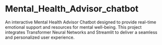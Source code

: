 # Mental_Health_Advisor_chatbot
An interactive Mental Health Advisor Chatbot designed to provide real-time emotional support and resources for mental well-being. This project integrates Transformer Neural Networks and Streamlit to deliver a seamless and personalized user experience.
